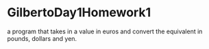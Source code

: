 # GilbertoDay1Homework1

a program that takes in a value in euros and convert the equivalent in pounds, dollars and yen.
